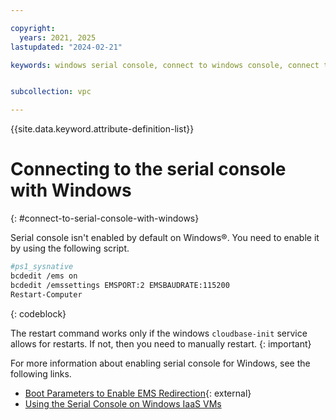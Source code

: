 ```yaml
---

copyright:
  years: 2021, 2025
lastupdated: "2024-02-21"

keywords: windows serial console, connect to windows console, connect to windows serial console, serial console, connect to serial console


subcollection: vpc

---
```


{{site.data.keyword.attribute-definition-list}}

# Connecting to the serial console with Windows
{: #connect-to-serial-console-with-windows}


Serial console isn't enabled by default on Windows&reg;. You need to enable it by using the following script.

```sh
#ps1_sysnative
bcdedit /ems on
bcdedit /emssettings EMSPORT:2 EMSBAUDRATE:115200
Restart-Computer
```
{: codeblock}

The restart command works only if the windows `cloudbase-init` service allows for restarts. If not, then you need to manually restart.
{: important}

For more information about enabling serial console for Windows, see the following links.

* [Boot Parameters to Enable EMS Redirection](https://learn.microsoft.com/en-us/windows-hardware/drivers/devtest/boot-parameters-to-enable-ems-redirection){: external}
* [Using the Serial Console on Windows IaaS VMs](https://techcommunity.microsoft.com/blog/itopstalkblog/using-the-serial-console-on-windows-iaas-vms/2272295)
